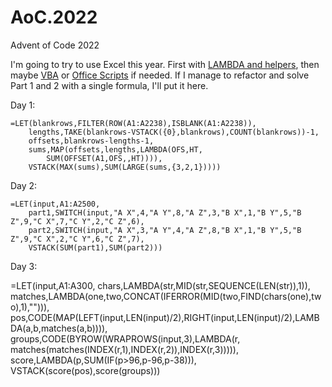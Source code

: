 # AoC.2022

Advent of Code 2022

I'm going to try to use Excel this year. First with [LAMBDA and helpers](https://techcommunity.microsoft.com/t5/excel-blog/announcing-lambda-helper-functions-lambdas-as-arguments-and-more/ba-p/2576648), then maybe [VBA](https://learn.microsoft.com/en-us/office/vba/api/overview/excel) or [Office Scripts](https://learn.microsoft.com/en-us/office/dev/scripts/overview/excel) if needed. If I manage to refactor and solve Part 1 and 2 with a single formula, I'll put it here.

Day 1:

    =LET(blankrows,FILTER(ROW(A1:A2238),ISBLANK(A1:A2238)),
        lengths,TAKE(blankrows-VSTACK({0},blankrows),COUNT(blankrows))-1,
        offsets,blankrows-lengths-1,
        sums,MAP(offsets,lengths,LAMBDA(OFS,HT,
            SUM(OFFSET(A1,OFS,,HT)))),
        VSTACK(MAX(sums),SUM(LARGE(sums,{3,2,1}))))

Day 2:

    =LET(input,A1:A2500,
        part1,SWITCH(input,"A X",4,"A Y",8,"A Z",3,"B X",1,"B Y",5,"B Z",9,"C X",7,"C Y",2,"C Z",6),
        part2,SWITCH(input,"A X",3,"A Y",4,"A Z",8,"B X",1,"B Y",5,"B Z",9,"C X",2,"C Y",6,"C Z",7),
        VSTACK(SUM(part1),SUM(part2)))

Day 3:

=LET(input,A1:A300,
    chars,LAMBDA(str,MID(str,SEQUENCE(LEN(str)),1)),
    matches,LAMBDA(one,two,CONCAT(IFERROR(MID(two,FIND(chars(one),two),1),""))),
    pos,CODE(MAP(LEFT(input,LEN(input)/2),RIGHT(input,LEN(input)/2),LAMBDA(a,b,matches(a,b)))),
    groups,CODE(BYROW(WRAPROWS(input,3),LAMBDA(r,
        matches(matches(INDEX(r,1),INDEX(r,2)),INDEX(r,3))))),
    score,LAMBDA(p,SUM(IF(p>96,p-96,p-38))),
    VSTACK(score(pos),score(groups)))
